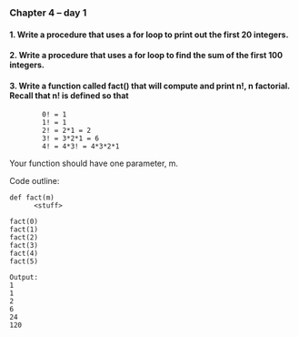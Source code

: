 ### Chapter 4 – day 1

#### 1. Write a procedure that uses a for loop to print out the first 20 integers.

#### 2. Write a procedure that uses a for loop to find the sum of the first 100 integers.

#### 3. Write a function called fact() that will compute and print n!, n factorial. Recall that n! is defined so that
            0! = 1
            1! = 1
            2! = 2*1 = 2
            3! = 3*2*1 = 6
            4! = 4*3! = 4*3*2*1

Your function should have one parameter, m. 

Code outline:
```
def fact(m)
      <stuff>

fact(0)
fact(1)
fact(2)
fact(3)
fact(4)
fact(5)

Output:
1
1
2
6
24
120
```

